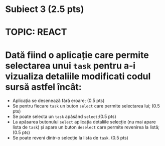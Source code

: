 # Subiect 3 (2.5 pts)
# TOPIC: REACT

# Dată fiind o aplicație care permite selectarea unui `task` pentru a-i vizualiza detaliile modificati codul sursă astfel încât:

- Aplicația se desenează fără eroare; (0.5 pts)
- Se pentru fiecare `task` un buton `select` care permite selectarea lui; (0.5 pts)
- Se poate selecta un `task` apăsând `select`;(0.5 pts)
- La apăsarea butonului `select` aplicația detaliile selecție (nu mai apare lista de `task`) și apare un buton `deselect` care permite revenirea la listă; (0.5 pts)
- Se poate reveni dintr-o selecție la lista de `task`. (0.5 pts)